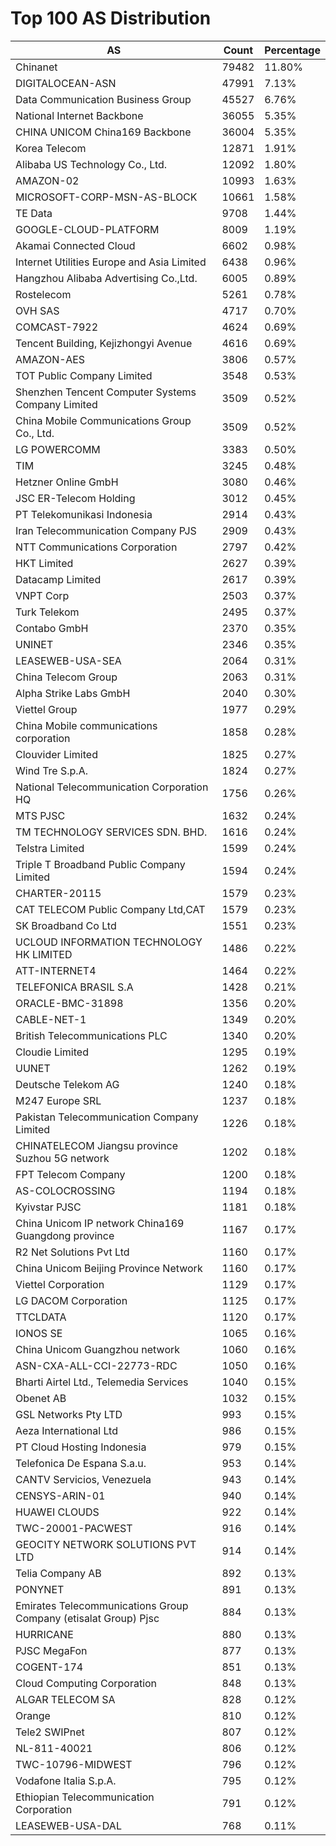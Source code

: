 # Top 100 AS Distribution
| AS | Count | Percentage |
|----|----|----|
| Chinanet | 79482 | 11.80% |
| DIGITALOCEAN-ASN | 47991 | 7.13% |
| Data Communication Business Group | 45527 | 6.76% |
| National Internet Backbone | 36055 | 5.35% |
| CHINA UNICOM China169 Backbone | 36004 | 5.35% |
| Korea Telecom | 12871 | 1.91% |
| Alibaba US Technology Co., Ltd. | 12092 | 1.80% |
| AMAZON-02 | 10993 | 1.63% |
| MICROSOFT-CORP-MSN-AS-BLOCK | 10661 | 1.58% |
| TE Data | 9708 | 1.44% |
| GOOGLE-CLOUD-PLATFORM | 8009 | 1.19% |
| Akamai Connected Cloud | 6602 | 0.98% |
| Internet Utilities Europe and Asia Limited | 6438 | 0.96% |
| Hangzhou Alibaba Advertising Co.,Ltd. | 6005 | 0.89% |
| Rostelecom | 5261 | 0.78% |
| OVH SAS | 4717 | 0.70% |
| COMCAST-7922 | 4624 | 0.69% |
| Tencent Building, Kejizhongyi Avenue | 4616 | 0.69% |
| AMAZON-AES | 3806 | 0.57% |
| TOT Public Company Limited | 3548 | 0.53% |
| Shenzhen Tencent Computer Systems Company Limited | 3509 | 0.52% |
| China Mobile Communications Group Co., Ltd. | 3509 | 0.52% |
| LG POWERCOMM | 3383 | 0.50% |
| TIM | 3245 | 0.48% |
| Hetzner Online GmbH | 3080 | 0.46% |
| JSC ER-Telecom Holding | 3012 | 0.45% |
| PT Telekomunikasi Indonesia | 2914 | 0.43% |
| Iran Telecommunication Company PJS | 2909 | 0.43% |
| NTT Communications Corporation | 2797 | 0.42% |
| HKT Limited | 2627 | 0.39% |
| Datacamp Limited | 2617 | 0.39% |
| VNPT Corp | 2503 | 0.37% |
| Turk Telekom | 2495 | 0.37% |
| Contabo GmbH | 2370 | 0.35% |
| UNINET | 2346 | 0.35% |
| LEASEWEB-USA-SEA | 2064 | 0.31% |
| China Telecom Group | 2063 | 0.31% |
| Alpha Strike Labs GmbH | 2040 | 0.30% |
| Viettel Group | 1977 | 0.29% |
| China Mobile communications corporation | 1858 | 0.28% |
| Clouvider Limited | 1825 | 0.27% |
| Wind Tre S.p.A. | 1824 | 0.27% |
| National Telecommunication Corporation HQ | 1756 | 0.26% |
| MTS PJSC | 1632 | 0.24% |
| TM TECHNOLOGY SERVICES SDN. BHD. | 1616 | 0.24% |
| Telstra Limited | 1599 | 0.24% |
| Triple T Broadband Public Company Limited | 1594 | 0.24% |
| CHARTER-20115 | 1579 | 0.23% |
| CAT TELECOM Public Company Ltd,CAT | 1579 | 0.23% |
| SK Broadband Co Ltd | 1551 | 0.23% |
| UCLOUD INFORMATION TECHNOLOGY HK LIMITED | 1486 | 0.22% |
| ATT-INTERNET4 | 1464 | 0.22% |
| TELEFONICA BRASIL S.A | 1428 | 0.21% |
| ORACLE-BMC-31898 | 1356 | 0.20% |
| CABLE-NET-1 | 1349 | 0.20% |
| British Telecommunications PLC | 1340 | 0.20% |
| Cloudie Limited | 1295 | 0.19% |
| UUNET | 1262 | 0.19% |
| Deutsche Telekom AG | 1240 | 0.18% |
| M247 Europe SRL | 1237 | 0.18% |
| Pakistan Telecommunication Company Limited | 1226 | 0.18% |
| CHINATELECOM Jiangsu province Suzhou 5G network | 1202 | 0.18% |
| FPT Telecom Company | 1200 | 0.18% |
| AS-COLOCROSSING | 1194 | 0.18% |
| Kyivstar PJSC | 1181 | 0.18% |
| China Unicom IP network China169 Guangdong province | 1167 | 0.17% |
| R2 Net Solutions Pvt Ltd | 1160 | 0.17% |
| China Unicom Beijing Province Network | 1160 | 0.17% |
| Viettel Corporation | 1129 | 0.17% |
| LG DACOM Corporation | 1125 | 0.17% |
| TTCLDATA | 1120 | 0.17% |
| IONOS SE | 1065 | 0.16% |
| China Unicom Guangzhou network | 1060 | 0.16% |
| ASN-CXA-ALL-CCI-22773-RDC | 1050 | 0.16% |
| Bharti Airtel Ltd., Telemedia Services | 1040 | 0.15% |
| Obenet AB | 1032 | 0.15% |
| GSL Networks Pty LTD | 993 | 0.15% |
| Aeza International Ltd | 986 | 0.15% |
| PT Cloud Hosting Indonesia | 979 | 0.15% |
| Telefonica De Espana S.a.u. | 953 | 0.14% |
| CANTV Servicios, Venezuela | 943 | 0.14% |
| CENSYS-ARIN-01 | 940 | 0.14% |
| HUAWEI CLOUDS | 922 | 0.14% |
| TWC-20001-PACWEST | 916 | 0.14% |
| GEOCITY NETWORK SOLUTIONS PVT LTD | 914 | 0.14% |
| Telia Company AB | 892 | 0.13% |
| PONYNET | 891 | 0.13% |
| Emirates Telecommunications Group Company (etisalat Group) Pjsc | 884 | 0.13% |
| HURRICANE | 880 | 0.13% |
| PJSC MegaFon | 877 | 0.13% |
| COGENT-174 | 851 | 0.13% |
| Cloud Computing Corporation | 848 | 0.13% |
| ALGAR TELECOM SA | 828 | 0.12% |
| Orange | 810 | 0.12% |
| Tele2 SWIPnet | 807 | 0.12% |
| NL-811-40021 | 806 | 0.12% |
| TWC-10796-MIDWEST | 796 | 0.12% |
| Vodafone Italia S.p.A. | 795 | 0.12% |
| Ethiopian Telecommunication Corporation | 791 | 0.12% |
| LEASEWEB-USA-DAL | 768 | 0.11% |
